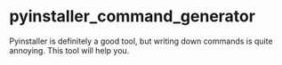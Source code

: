 # pyinstaller_command_generator
Pyinstaller is definitely a good tool, but writing down commands is quite annoying. This tool will help you.
